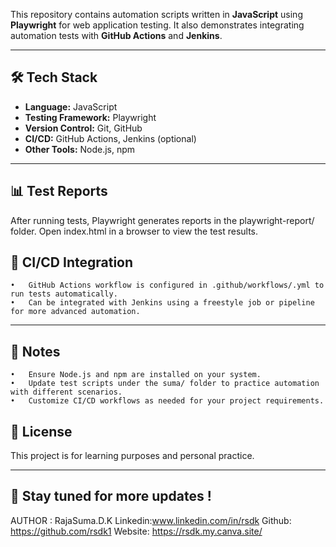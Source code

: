 This repository contains automation scripts written in **JavaScript** using **Playwright** for web application testing. It also demonstrates integrating automation tests with **GitHub Actions** and **Jenkins**.

---
## 🛠 Tech Stack

- **Language:** JavaScript  
- **Testing Framework:** Playwright  
- **Version Control:** Git, GitHub  
- **CI/CD:** GitHub Actions, Jenkins (optional)  
- **Other Tools:** Node.js, npm

---
## 📊 Test Reports

After running tests, Playwright generates reports in the playwright-report/ folder. Open index.html in a browser to view the test results.
## 🔧 CI/CD Integration
	•	GitHub Actions workflow is configured in .github/workflows/.yml to run tests automatically.
	•	Can be integrated with Jenkins using a freestyle job or pipeline for more advanced automation.

 ---
## 📌 Notes
	•	Ensure Node.js and npm are installed on your system.
	•	Update test scripts under the suma/ folder to practice automation with different scenarios.
	•	Customize CI/CD workflows as needed for your project requirements.

## 📜 License
This project is for learning purposes and personal practice.

----
💬 Stay tuned for more updates !
---

 AUTHOR : RajaSuma.D.K
 Linkedin:www.linkedin.com/in/rsdk 
 Github: https://github.com/rsdk1
 Website: https://rsdk.my.canva.site/





 

